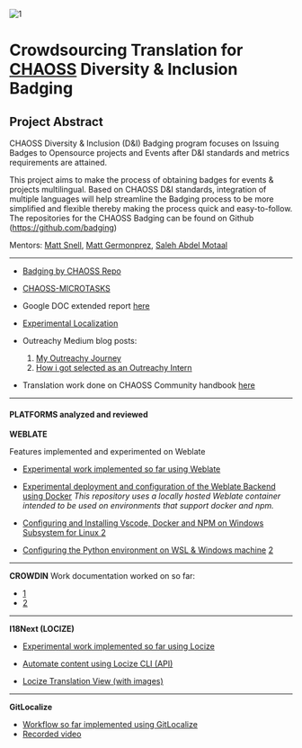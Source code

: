 ![1](https://user-images.githubusercontent.com/24816990/90947377-43c70880-e42d-11ea-8e03-1346225a9f0a.PNG)

# Crowdsourcing Translation for [CHAOSS](https://chaoss.community/) Diversity & Inclusion Badging

## Project Abstract 

CHAOSS Diversity & Inclusion (D&I) Badging program focuses on Issuing Badges to Opensource projects and Events after D&I standards and metrics requirements are attained. 

This project aims to make the process of obtaining badges for events & projects multilingual. 
Based on CHAOSS D&I standards, integration of multiple languages will help streamline the Badging process to be more simplified and flexible thereby making the process quick and easy-to-follow. The repositories for the CHAOSS Badging can be found on Github (https://github.com/badging)

Mentors:  [Matt Snell](https://github.com/Nebrethar), [Matt Germonprez](https://github.com/germonprez), [Saleh Abdel Motaal](https://github.com/SMotaal)

--------------------------------------

- [Badging by CHAOSS Repo](https://github.com/badging/)
- [CHAOSS-MICROTASKS](https://github.com/thecraftman/CHAOSS-microtasks)


- Google DOC extended report [here](https://docs.google.com/document/d/1Ut8qFAs8UtnruXCLsDNbxmqI3gfzZCuG5rrLmoQPJlg/edit?usp=sharing)
- [Experimental Localization](https://github.com/thecraftman/I18n-CHAOSS)

-  Outreachy Medium blog posts:
   1. [My Outreachy Journey](https://medium.com/@thecraftman/my-outreachy-journey-everybody-struggles-682a4943a1cf)
   2. [How i got selected as an Outreachy Intern](https://chaoss.community/mentorship-blog/2020/05/14/outreachy-blog/)
   
   

- Translation work done on CHAOSS Community handbook [here](https://github.com/thecraftman/governance/tree/translation/es/community-handbook)
-------------------------------------------

#### PLATFORMS analyzed and reviewed

**WEBLATE** 

Features implemented and experimented on Weblate 

- [Experimental work implemented so far using Weblate](https://github.com/thecraftman/experimental-weblate/tree/staging)

-  [Experimental deployment and configuration of the Weblate Backend using Docker](https://github.com/thecraftman/experimental-weblate/tree/staging)
*This repository uses a locally hosted Weblate container intended to be used on environments that support docker and npm.*

- [Configuring and Installing Vscode, Docker and NPM on Windows Subsystem for Linux ](https://hackmd.io/MEF_ppMRRkeHz_IifIolPg)
	 [2](https://gist.github.com/thecraftman/de3f4e0d62a4a2b9d1289c74d084a693)
- [Configuring the Python environment on WSL & Windows machine](https://hackmd.io/-5klK7JxSTi6goi5Ee8Mfg) 
	[2](https://gist.github.com/thecraftman/fc93c38b31065a3d703a2ef23f3e57dd)
	
---------------------------------------
	

**CROWDIN**
Work documentation worked on so far:
- [1](https://github.com/thecraftman/badging-experimental-crowdin)
- [2](https://gist.github.com/thecraftman/c2136f45b39fd54ca2f04f632d29ad87)

--------------------------------------

**I18Next (LOCIZE)**
- [Experimental work implemented so far using Locize](https://gist.github.com/thecraftman/1fc780edc5cad18469b823880595f95e)


- [Automate  content using Locize CLI (API)](https://gist.github.com/thecraftman/5c8fdd733bdac2bd405e6b195f55090c)

- [Locize Translation View (with images)](https://gist.github.com/thecraftman/7c855a29adc03ab7583f6e40260bc2a8)
---------------------------------------------

**GitLocalize**
- [Workflow so far implemented using GitLocalize](https://gist.github.com/thecraftman/13da6a19f3bae56e39ab5dbf6ecc0752)
- [Recorded video](https://drive.google.com/drive/folders/1YC-f7knRp_kUfMqunsNy9YqjLUPQKm6H?usp=sharing)






